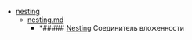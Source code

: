 - <a href = "E:\Node_projects\Node_Way\NBase\_Md\_Index\__Closer\_Uml\Main_I\contaners\contaner_2\courses\EA_tutorials\whatisuml\umlconnections\nesting\cat.nesting\dir.nesting.md">nesting</a>
    - <a href = "E:\Node_projects\Node_Way\NBase\_Md\_Index\__Closer\_Uml\Main_I\contaners\contaner_2\courses\EA_tutorials\whatisuml\umlconnections\nesting\nesting.md">nesting.md</a>
        - *##### [Nesting](https://sparxsystems.com/enterprise_architect_user_guide/15.1/model_domains/nesting.html) Соединитель вложенности
